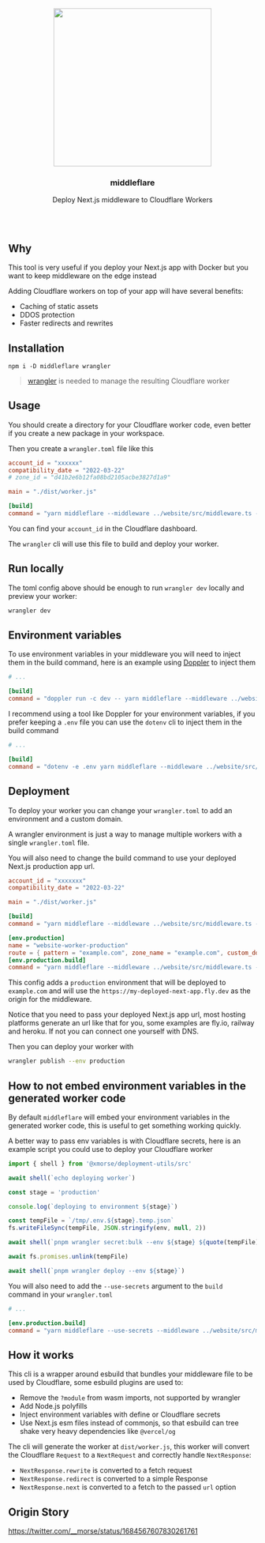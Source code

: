 <div align='center'>
    <br/>
    <br/>
    <img src='' width='320px'>
    <br/>
    <h3>middleflare</h3>
    <p>Deploy Next.js middleware to Cloudflare Workers</p>
    <br/>
    <br/>
</div>

## Why

This tool is very useful if you deploy your Next.js app with Docker but you want to keep middleware on the edge instead

Adding Cloudflare workers on top of your app will have several benefits:

-   Caching of static assets
-   DDOS protection
-   Faster redirects and rewrites

## Installation

```
npm i -D middleflare wrangler
```

> [wrangler](https://developers.cloudflare.com/workers/wrangler/) is needed to manage the resulting Cloudflare worker

## Usage

You should create a directory for your Cloudflare worker code, even better if you create a new package in your workspace.

Then you create a `wrangler.toml` file like this

```toml
account_id = "xxxxxx"
compatibility_date = "2022-03-22"
# zone_id = "d41b2e6b12fa08bd2105acbe3827d1a9"

main = "./dist/worker.js"

[build]
command = "yarn middleflare --middleware ../website/src/middleware.ts --url http://localhost:3000"

```

You can find your `account_id` in the Cloudflare dashboard.

The `wrangler` cli will use this file to build and deploy your worker.

## Run locally

The toml config above should be enough to run `wrangler dev` locally and preview your worker:

```bash
wrangler dev
```

## Environment variables

To use environment variables in your middleware you will need to inject them in the build command, here is an example using [Doppler](https://www.doppler.com) to inject them

```toml
# ...

[build]
command = "doppler run -c dev -- yarn middleflare --middleware ../website/src/middleware.ts --url http://localhost:3000"
```

I recommend using a tool like Doppler for your environment variables, if you prefer keeping a `.env` file you can use the `dotenv` cli to inject them in the build command

```toml
# ...

[build]
command = "dotenv -e .env yarn middleflare --middleware ../website/src/middleware.ts --url http://localhost:3000"
```

## Deployment

To deploy your worker you can change your `wrangler.toml` to add an environment and a custom domain.

A wrangler environment is just a way to manage multiple workers with a single `wrangler.toml` file.

You will also need to change the build command to use your deployed Next.js production app url.

```toml
account_id = "xxxxxxx"
compatibility_date = "2022-03-22"

main = "./dist/worker.js"

[build]
command = "yarn middleflare --middleware ../website/src/middleware.ts --url http://localhost:3000"

[env.production]
name = "website-worker-production"
route = { pattern = "example.com", zone_name = "example.com", custom_domain = true }
[env.production.build]
command = "yarn middleflare --middleware ../website/src/middleware.ts --url https://my-deployed-next-app.fly.dev"
```

This config adds a `production` environment that will be deployed to `example.com` and will use the `https://my-deployed-next-app.fly.dev` as the origin for the middleware.

Notice that you need to pass your deployed Next.js app url, most hosting platforms generate an url like that for you, some examples are fly.io, railway and heroku. If not you can connect one yourself with DNS.

Then you can deploy your worker with

```bash
wrangler publish --env production
```

## How to not embed environment variables in the generated worker code

By default `middleflare` will embed your environment variables in the generated worker code, this is useful to get something working quickly.

A better way to pass env variables is with Cloudflare secrets, here is an example script you could use to deploy your Cloudflare worker

```ts
import { shell } from '@xmorse/deployment-utils/src'

await shell(`echo deploying worker`)

const stage = 'production'

console.log(`deploying to environment ${stage}`)

const tempFile = `/tmp/.env.${stage}.temp.json`
fs.writeFileSync(tempFile, JSON.stringify(env, null, 2))

await shell(`pnpm wrangler secret:bulk --env ${stage} ${quote(tempFile)}`)

await fs.promises.unlink(tempFile)

await shell(`pnpm wrangler deploy --env ${stage}`)
```

You will also need to add the `--use-secrets` argument to the `build` command in your `wrangler.toml`

```toml
# ...

[env.production.build]
command = "yarn middleflare --use-secrets --middleware ../website/src/middleware.ts --url https://my-deployed-next-app.fly.dev"
```

## How it works

This cli is a wrapper around esbuild that bundles your middleware file to be used by Cloudflare, some esbuild plugins are used to:

-   Remove the `?module` from wasm imports, not supported by wrangler
-   Add Node.js polyfills
-   Inject environment variables with define or Cloudflare secrets
-   Use Next.js esm files instead of commonjs, so that esbuild can tree shake very heavy dependencies like `@vercel/og`

The cli will generate the worker at `dist/worker.js`, this worker will convert the Cloudflare `Request` to a `NextRequest` and correctly handle `NextResponse`:

-   `NextResponse.rewrite` is converted to a fetch request
-   `NextResponse.redirect` is converted to a simple Response
-   `NextResponse.next` is converted to a fetch to the passed `url` option

## Origin Story

https://twitter.com/__morse/status/1684567607830261761
